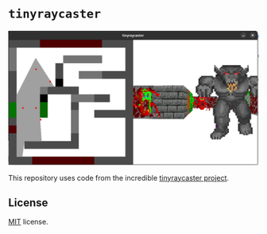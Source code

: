 # `tinyraycaster`

![raycasted image](./result.png)

This repository uses code from the incredible [tinyraycaster project](https://github.com/ssloy/tinyraycaster/).

## License

[MIT](/LICENSE) license.

